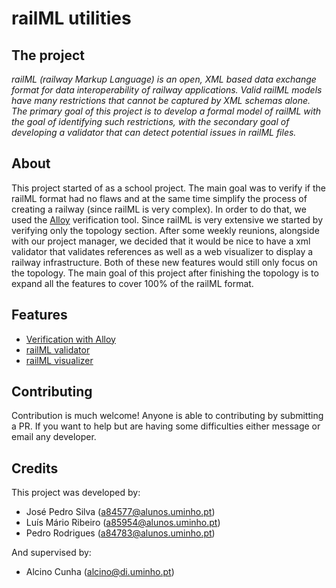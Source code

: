 # railML utilities

## The project
*railML (railway Markup Language) is an open, XML based data exchange format for data interoperability of railway applications. Valid railML models have many restrictions that cannot be captured by XML schemas alone. The primary goal of this project is to develop a formal model of railML with the goal of identifying such restrictions, with the secondary goal of developing a validator that can detect potential issues in railML files.*

## About
This project started of as a school project. The main goal was to verify if the railML format had no flaws and at the same time simplify the process of creating a railway (since railML is very complex). In order to do that, we used the [Alloy](https://alloy.readthedocs.io/en/latest/index.html) verification tool. Since railML is very extensive we started by verifying only the topology section. After some weekly reunions, alongside with our project manager, we decided that it would be nice to have a xml validator that validates references as well as a web visualizer to display a railway infrastructure. Both of these new features would still only focus on the topology.
The main goal of this project after finishing the topology is to expand all the features to cover 100% of the railML format.

## Features
- [Verification with Alloy](https://github.com/pedrordgs/railML/tree/master/alloy_related)
- [railML validator](https://github.com/pedrordgs/railML/tree/master/xml_validator)
- [railML visualizer](https://github.com/pedrordgs/railML/tree/master/visualizer)

## Contributing
Contribution is much welcome! Anyone is able to contributing by submitting a PR. If you want to help but are having some difficulties either message or email any developer.

## Credits
This project was developed by:
- José Pedro Silva (a84577@alunos.uminho.pt)
- Luís Mário Ribeiro (a85954@alunos.uminho.pt)
- Pedro Rodrigues (a84783@alunos.uminho.pt)

And supervised by:
- Alcino Cunha (alcino@di.uminho.pt)
